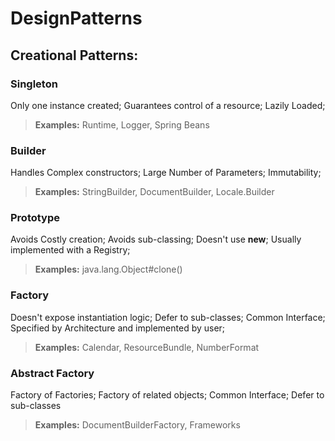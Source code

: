 # DesignPatterns

## Creational Patterns:
### Singleton
Only one instance created; Guarantees control of a resource; Lazily Loaded; 
> **Examples:** Runtime, Logger, Spring Beans

### Builder
Handles Complex constructors; Large Number of Parameters; Immutability;
> **Examples:** StringBuilder, DocumentBuilder, Locale.Builder

### Prototype
Avoids Costly creation; Avoids sub-classing; Doesn't use **new**; Usually implemented with a Registry;
> **Examples:** java.lang.Object#clone()

### Factory
Doesn't expose instantiation logic; Defer to sub-classes; Common Interface; Specified by Architecture and implemented by user;
> **Examples:** Calendar, ResourceBundle, NumberFormat

### Abstract Factory
Factory of Factories; Factory of related objects; Common Interface; Defer to sub-classes
> **Examples:** DocumentBuilderFactory, Frameworks  